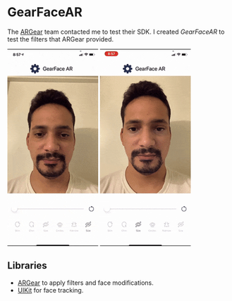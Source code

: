#  GearFaceAR

The [ARGear](https://www.argear.io) team contacted me to test their SDK. I created _GearFaceAR_ to test the filters that ARGear provided.

![test 1](https://github.com/OscarSantosGH/GearFaceAR/blob/master/images/test1.gif?raw=true "Test Gif 1")
![test 2](https://github.com/OscarSantosGH/GearFaceAR/blob/master/images/test2.gif?raw=true "Test Gif 2")

## Libraries

* [ARGear](https://www.argear.io) to apply filters and face modifications.
* [UIKit](https://developer.apple.com/documentation/uikit) for face tracking.

